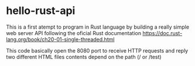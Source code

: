 # hello-rust-api

This is a first atempt to program in Rust language by building a really simple web server API following the oficial Rust documentation
https://doc.rust-lang.org/book/ch20-01-single-threaded.html

This code basically open the 8080 port to receive HTTP requests and reply two different HTML files contents depend on the
path (/ or /test)
